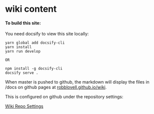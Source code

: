 # wiki content

#### To build this site:

You need docsify to view this site locally: 
```
yarn global add docsify-cli
yarn install
yarn run develop

OR

npm install -g docsify-cli
docsify serve .
```

When master is pushed to github, the markdown will display the files in /docs on github pages at
[robblovell.github.io/wiki](https://robblovell.github.io/wiki). 

This is configured on github under the repository settings:

[Wiki Repo Settings](https://github.com/robblovell/wiki/settings)
